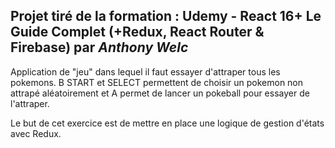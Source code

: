 ## Projet tiré de la formation : Udemy - React 16+ Le Guide Complet (+Redux, React Router & Firebase) par _Anthony Welc_

Application de "jeu" dans lequel il faut essayer d'attraper tous les pokemons. B START et SELECT permettent de choisir un pokemon non attrapé aléatoirement et A permet de lancer un pokeball pour essayer de l'attraper.

Le but de cet exercice est de mettre en place une logique de gestion d'états avec Redux.